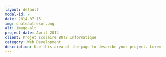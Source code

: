 ```yaml
---
layout: default
modal-id: 7
date: 2014-07-15
img: chateautresor.png
alt: image-alt
project-date: April 2014
client: Projet scolaire BUT2 Informatique
category: Web Development
description: Use this area of the page to describe your project. Lorem ipsum dolor sit amet, consectetur adipisicing elit. Mollitia neque assumenda ipsam nihil, molestias magnam, recusandae quos quis inventore quisquam velit asperiores, vitae? Reprehenderit soluta, eos quod consequuntur itaque. Nam.
---
```

